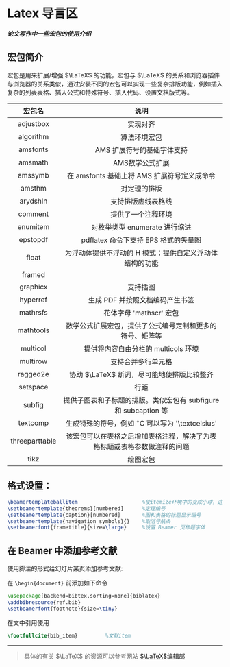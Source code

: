 # Latex 导言区


***论文写作中一些宏包的使用介绍***

<!--more-->

## 宏包简介

宏包是用来扩展/增强 $\LaTeX$ 的功能，宏包与 $\LaTeX$ 的关系和浏览器插件与浏览器的关系类似，通过安装不同的宏包可以实现一些复杂排版功能，例如插入复杂的列表表格、插入公式和特殊符号、插入代码、设置文档版式等。

| 宏包名 | 说明 |
| :-: | :-: |
| adjustbox | 实现对齐 |
| algorithm | 算法环境宏包 |
| amsfonts | AMS 扩展符号的基础字体支持 |
| amsmath | AMS数学公式扩展 |
| amssymb | 在 amsfonts 基础上将 AMS 扩展符号定义成命令 |
| amsthm | 对定理的排版 |
| arydshln | 支持排版虚线表格线 |
| comment | 提供了一个注释环境 |
| enumitem | 对枚举类型 enumerate 进行缩进 |
| epstopdf | pdflatex 命令下支持 EPS 格式的矢量图 |
| float | 为浮动体提供不浮动的 H 模式；提供自定义浮动体结构的功能 |
| framed |  |
| graphicx | 支持插图 |
| hyperref | 生成 PDF 并按照文档编码产生书签 |
| mathrsfs | 花体字母 'mathscr' 宏包 |
| mathtools | 数学公式扩展宏包，提供了公式编号定制和更多的符号、矩阵等 |
| multicol | 提供将内容自由分栏的 multicols 环境 |
| multirow | 支持合并多行单元格 |
| ragged2e | 协助 $\LaTeX$ 断词，尽可能地使排版比较整齐 |
| setspace | 行距 |
| subfig | 提供子图表和子标题的排版。类似宏包有 subfigure 和 subcaption 等 |
| textcomp | 生成特殊的符号，例如 $^{\circ}$C 可以写为 '\textcelsius' |
| threeparttable | 该宏包可以在表格之后增加表格注释，解决了为表格标题或表格参数做注释的问题 |
| tikz | 绘图宏包 |

## 格式设置：

```latex
\beamertemplateballitem                     %使itemize环境中的变成小球，这是一种视觉效果
\setbeamertemplate{theorems}[numbered]      %定理编号
\setbeamertemplate{caption}[numbered]       %图和表格的标题显示编号
\setbeamertemplate{navigation symbols}{}    %取消导航条
\setbeamerfont{frametitle}{size=\large}     %设置 Beamer 页标题字体
```

## 在 Beamer 中添加参考文献

使用脚注的形式给幻灯片某页添加参考文献:

在 `\begin{document}` 前添加如下命令
```latex
\usepackage[backend=bibtex,sorting=none]{biblatex}
\addbibresource{ref.bib}
\setbeamerfont{footnote}{size=\tiny}
```

在文中引用使用
```latex
\footfullcite{bib_item}         %文献item
```

___

> 具体的有关 $\LaTeX$ 的资源可以参考网站 [$\LaTeX$编辑部](https://www.latexstudio.net/hulatex/index.htm)
